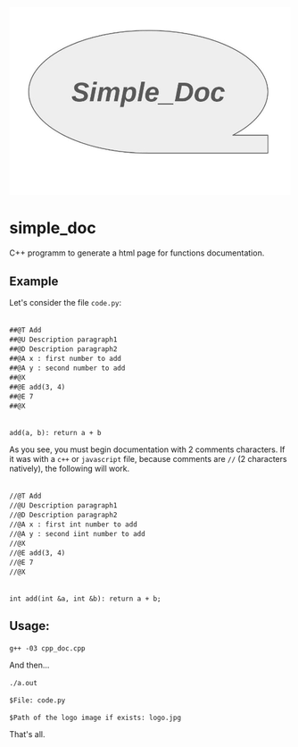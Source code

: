 <img src = "logo.jpg">

# simple_doc

C++ programm to generate a html page for functions documentation.

## Example

Let's consider the file `code.py`:

<code>
##@T Add
##@U Description paragraph1
##@D Description paragraph2
##@A x : first number to add
##@A y : second number to add
##@X
##@E add(3, 4)
##@E 7
##@X

add(a, b):
    return a + b
</code>

As you see, you must begin documentation with 2 comments characters. If it was with a `c++` or `javascript` file, because comments are `//` (2 characters natively), the following will work.

<code>
//@T Add
//@U Description paragraph1
//@D Description paragraph2
//@A x : first int number to add
//@A y : second iint number to add
//@X
//@E add(3, 4)
//@E 7
//@X

int add(int &a, int &b):
    return a + b;
</code>


## Usage:

`g++ -03 cpp_doc.cpp`

And then...

`./a.out`

`$File: code.py` 

`$Path of the logo image if exists: logo.jpg`

That's all.


